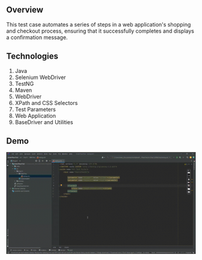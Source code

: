 ## Overview
This test case automates a series of steps in a web application's shopping and checkout process, ensuring that it successfully completes and displays a confirmation message.

## Technologies
1) Java
2) Selenium WebDriver
3) TestNG
4) Maven
5) WebDriver
6) XPath and CSS Selectors
7) Test Parameters
8) Web Application
9) BaseDriver and Utilities

## Demo
<img src="https://github.com/TunahanBoyaci/OrderPlaceTest/blob/main/21.09.2023_13.17.49_REC.gif">
